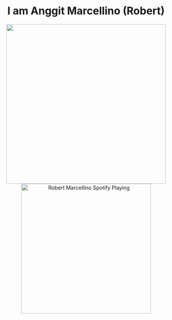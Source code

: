 <h1 align= "center"><b> I am Anggit Marcellino (Robert)</b></h1>

[<p align="center">  <img src="https://media.giphy.com/media/jPGMVVCDzfQdeaxm2t/giphy.gif" width="430px">
<img src="https://novatorem-mu.vercel.app/api/spotify" alt="Robert Marcellino Spotify Playing" width="350" /></p>](https://open.spotify.com/user/21svrhgs2yod2znlqwdic2abi)



